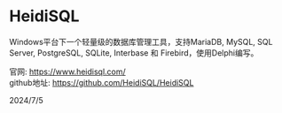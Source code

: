 # HeidiSQL

Windows平台下一个轻量级的数据库管理工具，支持MariaDB, MySQL, SQL Server, PostgreSQL, SQLite, Interbase 和 Firebird，使用Delphi编写。  

官网: https://www.heidisql.com/  
github地址: https://github.com/HeidiSQL/HeidiSQL  


2024/7/5  
